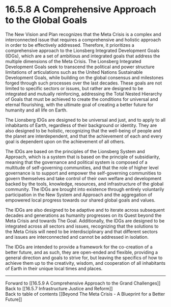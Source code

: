 # 16.5.8 A Comprehensive Approach to the Global Goals

The New Vision and Plan recognizes that the Meta Crisis is a complex and interconnected issue that requires a comprehensive and holistic approach in order to be effectively addressed. Therefore, it prioritizes a comprehensive approach to the Lionsberg Integrated Development Goals (IDGs), which are a set of ambitious and integrated goals that address the multiple dimensions of the Meta Crisis. The Lionsberg Integrated Development Goals seek to transcend the political and power structure limitations of articulations such as the United Nations Sustainable Development Goals, while building on the global consensus and milestones forged through such processes over the last decades. These goals are not limited to specific sectors or issues, but rather are designed to be integrated and mutually reinforcing, addressing the Total Nested Hierarchy of Goals that must be achieved to create the conditions for universal and eternal flourishing, with the ultimate goal of creating a better future for humanity and all life on Earth.

The Lionsberg IDGs are designed to be universal and just, and to apply to all inhabitants of Earth, regardless of their background or identity. They are also designed to be holistic, recognizing that the well-being of people and the planet are interdependent, and that the achievement of each and every goal is dependent upon on the achievement of all others.

The IDGs are based on the principles of the Lionsberg System and Approach, which is a system that is based on the principle of subsidiarity, meaning that the governance and political system is composed of a multitude of self-governing communities, and that the role of higher level governance is to support and empower the self-governing communities to govern themselves and take control of their own welfare and development backed by the tools, knowledge, resources, and infrastructure of the global community. The IDGs are brought into existence through entirely voluntarily participation in the New System and Approach and the aggregation of empowered local progress towards our shared global goals and values. 

The IDGs are also designed to be adaptive and to iterate across subsequent decades and generations as humanity progresses on its Quest beyond the Meta Crisis and towards The Goal. Additionally, the IDGs are designed to be integrated across all sectors and issues, recognizing that the solutions to the Meta Crisis will need to be interdisciplinary and that different sectors and issues are interconnected and cannot be addressed in isolation.

The IDGs are intended to provide a framework for the co-creation of a better future, and as such, they are open-ended and flexible, providing a general direction and goals to strive for, but leaving the specifics of how to achieve them up to the creativity, wisdom, and cooperation of all inhabitants of Earth in their unique local times and places.

___

Forward to [[16.5.9 A Comprehensive Approach to the Grand Challenges]]    
Back to [[16.5.7 Infrastructure Justice and Reform]]    
Back to table of contents [[Beyond The Meta Crisis - A Blueprint for a Better Future]] 